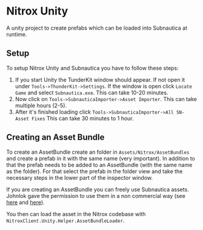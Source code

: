 # Nitrox Unity
A unity project to create prefabs which can be loaded into Subnautica at runtime.

## Setup
To setup Nitrox Unity and Subnautica you have to follow these steps:

1. If you start Unity the TunderKit window should appear. If not open it under `Tools->ThunderKit->Settings`. If the window is open click `Locate Game` and select `Subnautica.exe`. This can take 10-20 minutes.
2. Now click on `Tools->SubnauticaImporter->Asset Importer`. This can take multiple hours (2-5).
3. After it's finished loading click `Tools->SubnauticaImporter->All SN-Asset Fixes` This can take 30 minutes to 1 hour.

## Creating an Asset Bundle
To create an AssetBundle create an folder in `Assets/Nitrox/AssetBundles` and create a prefab in it with the same name (very important). In addition to that the prefab needs to be added to an AssetBundle (with the same name as the folder). For that select the prefab in the folder view and take the necessary steps in the lower part of the inspector window.

If you are creating an AssetBundle you can freely use Subnautica assets. Johnlok gave the permission to use them in a non commercial way (see [here](https://cdn.discordapp.com/attachments/528915769107415040/881663755010842624/Discord_fPrY9SeSun.jpg) and [here](https://cdn.discordapp.com/attachments/528915769107415040/881663762199883786/Discord_Pnd9ZVoLhw.jpg)).

You then can load the asset in the Nitrox codebase with `NitroxClient.Unity.Helper.AssetBundleLoader`.
